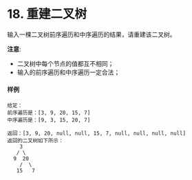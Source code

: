 # 18. 重建二叉树

输入一棵二叉树前序遍历和中序遍历的结果，请重建该二叉树。

**注意**:

- 二叉树中每个节点的值都互不相同；
- 输入的前序遍历和中序遍历一定合法；

#### 样例

```
给定：
前序遍历是：[3, 9, 20, 15, 7]
中序遍历是：[9, 3, 15, 20, 7]

返回：[3, 9, 20, null, null, 15, 7, null, null, null, null]
返回的二叉树如下所示：
    3
   / \
  9  20
    /  \
   15   7
```